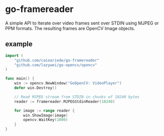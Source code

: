 # go-framereader
A simple API to Iterate over video frames sent over STDIN using MJPEG or PPM formats. The resulting frames are OpenCV Image objects.

## example
```go
import (
    "github.com/caioariede/go-framereader"
    "github.com/lazywei/go-opencv/opencv"
)

func main() {
    win := opencv.NewWindow("GoOpenCV: VideoPlayer")
    defer win.Destroy()

    // Read MJPEG stream from STDIN in chunks of 10240 bytes
    reader := framereader.MJPEGStdinReader(10240)

    for image := range reader {
        win.ShowImage(image)
        opencv.WaitKey(1000)
    }
}
```
